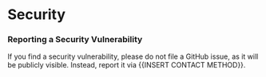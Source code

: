 # Security

### Reporting a Security Vulnerability

If you find a security vulnerability, please do not file a GitHub issue, as it will be publicly visible. Instead, report it via {{INSERT CONTACT METHOD}}.
